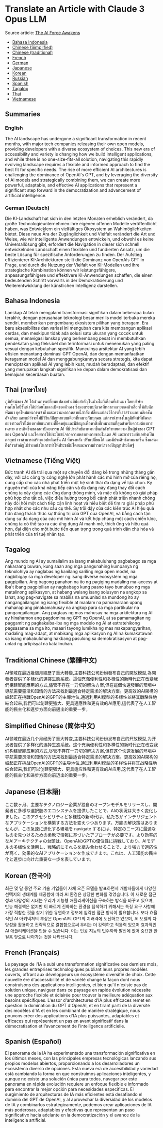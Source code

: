 # Translate an Article with Claude 3 Opus LLM

Source article: [The AI Force Awakens](https://www.linkedin.com/pulse/ai-force-awakens-uli-hitzel-nyvac/)

* [Bahasa Indonesia](bahasa-indonesia.md)
* [Chinese (Simplified)](chinese-simplified.md)
* [Chinese (traditional)](chinese-trad.md)
* [French](french.md)
* [German](german.md)
* [Japanese](japanese.md)
* [Korean](korean.md)
* [Russian](russian.md)
* [Spanish](spanish.md)
* [Tagalog](tagalog.md)
* [Thai](thai.md)
* [Vietnamese](vietnamese.md)

## Summaries

### English

The AI landscape has undergone a significant transformation in recent months, with major tech companies releasing their own open models, providing developers with a diverse ecosystem of choices. This new era of accessibility and variety is changing how we build intelligent applications, and while there is no one-size-fits-all solution, navigating this rapidly evolving landscape requires a flexible and informed approach to find the best fit for specific needs. The rise of more efficient AI architectures is challenging the dominance of OpenAI's GPT, and by leveraging the diversity of AI models and strategically combining them, we can create more powerful, adaptable, and effective AI applications that represent a significant step forward in the democratization and advancement of artificial intelligence.

### German (Deutsch)

Die KI-Landschaft hat sich in den letzten Monaten erheblich verändert, da große Technologieunternehmen ihre eigenen offenen Modelle veröffentlicht haben, was Entwicklern ein vielfältiges Ökosystem an Wahlmöglichkeiten bietet. Diese neue Ära der Zugänglichkeit und Vielfalt verändert die Art und Weise, wie wir intelligente Anwendungen entwickeln, und obwohl es keine Universallösung gibt, erfordert die Navigation in dieser sich schnell entwickelnden Landschaft einen flexiblen und fundierten Ansatz, um die beste Lösung für spezifische Anforderungen zu finden. Der Aufstieg effizienterer KI-Architekturen stellt die Dominanz von OpenAIs GPT in Frage, und durch die Nutzung der Vielfalt von KI-Modellen und ihre strategische Kombination können wir leistungsfähigere, anpassungsfähigere und effektivere KI-Anwendungen schaffen, die einen bedeutenden Schritt vorwärts in der Demokratisierung und Weiterentwicklung der künstlichen Intelligenz darstellen.

## Bahasa Indonesia

Lanskap AI telah mengalami transformasi signifikan dalam beberapa bulan terakhir, dengan perusahaan teknologi besar merilis model terbuka mereka sendiri, memberikan pengembang ekosistem pilihan yang beragam. Era baru aksesibilitas dan variasi ini mengubah cara kita membangun aplikasi cerdas, dan meskipun tidak ada solusi satu ukuran yang cocok untuk semua, menavigasi lanskap yang berkembang pesat ini membutuhkan pendekatan yang fleksibel dan terinformasi untuk menemukan yang paling sesuai dengan kebutuhan spesifik. Munculnya arsitektur AI yang lebih efisien menantang dominasi GPT OpenAI, dan dengan memanfaatkan keragaman model AI dan menggabungkannya secara strategis, kita dapat menciptakan aplikasi AI yang lebih kuat, mudah beradaptasi, dan efektif yang merupakan langkah signifikan ke depan dalam demokratisasi dan kemajuan kecerdasan buatan.

## Thai (ภาษาไทย)

ภูมิทัศน์ของ AI ได้ผ่านการเปลี่ยนแปลงอย่างมีนัยสำคัญในช่วงไม่กี่เดือนที่ผ่านมา โดยบริษัทเทคโนโลยีชั้นนำได้ปล่อยโมเดลเปิดของตัวเอง ซึ่งมอบระบบนิเวศที่หลากหลายของตัวเลือกให้กับนักพัฒนา ยุคใหม่แห่งการเข้าถึงและความหลากหลายนี้กำลังเปลี่ยนแปลงวิธีการที่เราสร้างแอปพลิเคชันอัจฉริยะ และแม้ว่าจะไม่มีวิธีแก้ปัญหาแบบเดียวที่เหมาะกับทุกคน แต่การนำทางในภูมิทัศน์ที่พัฒนาอย่างรวดเร็วนี้ต้องอาศัยแนวทางที่ยืดหยุ่นและมีข้อมูลเพื่อหาสิ่งที่เหมาะสมที่สุดสำหรับความต้องการเฉพาะ การเกิดขึ้นของสถาปัตยกรรม AI ที่มีประสิทธิภาพมากขึ้นกำลังท้าทายความเป็นผู้นำของ GPT ของ OpenAI และโดยการใช้ประโยชน์จากความหลากหลายของโมเดล AI และการรวมกันอย่างเป็นกลยุทธ์ เราสามารถสร้างแอปพลิเคชัน AI ที่ทรงพลัง ปรับเปลี่ยนได้ และมีประสิทธิภาพมากขึ้น ซึ่งแสดงถึงก้าวสำคัญไปข้างหน้าในการทำให้ประชาธิปไตยและความก้าวหน้าของปัญญาประดิษฐ์

## Vietnamese (Tiếng Việt)

Bức tranh AI đã trải qua một sự chuyển đổi đáng kể trong những tháng gần đây, với các công ty công nghệ lớn phát hành các mô hình mở của riêng họ, cung cấp cho các nhà phát triển một hệ sinh thái đa dạng về lựa chọn. Kỷ nguyên mới của khả năng tiếp cận và đa dạng này đang thay đổi cách chúng ta xây dựng các ứng dụng thông minh, và mặc dù không có giải pháp phù hợp cho tất cả, việc điều hướng trong bối cảnh phát triển nhanh chóng này đòi hỏi một cách tiếp cận linh hoạt và hiểu biết để tìm ra giải pháp phù hợp nhất cho các nhu cầu cụ thể. Sự trỗi dậy của các kiến trúc AI hiệu quả hơn đang thách thức sự thống trị của GPT của OpenAI, và bằng cách tận dụng sự đa dạng của các mô hình AI và kết hợp chúng một cách chiến lược, chúng ta có thể tạo ra các ứng dụng AI mạnh mẽ, thích ứng và hiệu quả hơn, đại diện cho một bước tiến quan trọng trong quá trình dân chủ hóa và phát triển của trí tuệ nhân tạo.

## Tagalog

Ang mundo ng AI ay sumailalim sa isang makabuluhang pagbabago sa mga nakaraang buwan, kung saan ang mga pangunahing kumpanya ng teknolohiya ay naglabas ng kanilang sariling mga open model, na nagbibigay sa mga developer ng isang diverse ecosystem ng mga pagpipilian. Ang bagong panahon na ito ng pagiging madaling ma-access at iba't ibang pagpipilian ay nagbabago kung paano tayo bumubuo ng mga matalinong aplikasyon, at habang walang isang solusyon na angkop sa lahat, ang pag-navigate sa mabilis na umuunlad na mundong ito ay nangangailangan ng isang flexible at maalam na pamamaraan upang mahanap ang pinakamahusay na angkop para sa mga partikular na pangangailangan. Ang pagtaas ng mas mahusay na mga arkitektura ng AI ay hinahamon ang pagdomina ng GPT ng OpenAI, at sa pamamagitan ng paggamit ng pagkakaiba-iba ng mga modelo ng AI at estratehikong pagsasama sa mga ito, maaari tayong lumikha ng mas makapangyarihan, madaling mag-adapt, at mabisang mga aplikasyon ng AI na kumakatawan sa isang makabuluhang hakbang pasulong sa demokratisasyon at pag-unlad ng artipisyal na katalinuhan.

## Traditional Chinese (繁體中文)

AI領域在最近幾個月經歷了重大轉變,主要科技公司紛紛發布自己的開放模型,為開發者提供了多樣化的選擇生態系統。這個充滿便利性和多樣性的新時代正在改變我們構建智能應用的方式,儘管不存在一刀切的解決方案,但在這個快速發展的環境中導航需要靈活和知情的方法來找到最適合特定需求的解決方案。更高效的AI架構的崛起正在挑戰OpenAI的GPT的主導地位,通過利用AI模型的多樣性並將其戰略性地結合起來,我們可以創建更強大、更具適應性和更有效的AI應用,這代表了在人工智能的民主化和進步方面向前邁出的重要一步。

## Simplified Chinese (简体中文)

AI领域在最近几个月经历了重大转变,主要科技公司纷纷发布自己的开放模型,为开发者提供了多样化的选择生态系统。这个充满便利性和多样性的新时代正在改变我们构建智能应用的方式,尽管不存在一刀切的解决方案,但在这个快速发展的环境中导航需要灵活和知情的方法来找到最适合特定需求的解决方案。更高效的AI架构的崛起正在挑战OpenAI的GPT的主导地位,通过利用AI模型的多样性并将其战略性地结合起来,我们可以创建更强大、更具适应性和更有效的AI应用,这代表了在人工智能的民主化和进步方面向前迈出的重要一步。

## Japanese (日本語)

ここ数ヶ月、主要なテクノロジー企業が独自のオープンモデルをリリースし、開発者に多様な選択肢のエコシステムを提供したことで、AIの状況は大きく変化しました。このアクセシビリティと多様性の新時代は、私たちがインテリジェントなアプリケーションを構築する方法を変えつつあります。万能の解決策はありませんが、この急速に進化する環境を navigate するには、特定のニーズに最適なものを見つけるための柔軟で情報に基づいたアプローチが必要です。より効率的なAIアーキテクチャの台頭は、OpenAIのGPTの優位性に挑戦しており、AIモデルの多様性を活用し、戦略的にそれらを組み合わせることで、より強力で適応性が高く、効果的なAIアプリケーションを作成できます。これは、人工知能の民主化と進歩に向けた重要な一歩を表しています。

## Korean (한국어)

최근 몇 달 동안 주요 기술 기업들이 자체 오픈 모델을 발표하면서 개발자들에게 다양한 선택지의 생태계를 제공함에 따라 AI 환경은 상당한 변화를 겪었습니다. 이 새로운 접근성과 다양성의 시대는 우리가 지능형 애플리케이션을 구축하는 방식을 바꾸고 있으며, 만능 해결책은 없지만 이 빠르게 진화하는 환경을 탐색하기 위해서는 특정 요구 사항에 가장 적합한 것을 찾기 위한 유연하고 정보에 입각한 접근 방식이 필요합니다. 보다 효율적인 AI 아키텍처의 부상은 OpenAI의 GPT의 지배력에 도전하고 있으며, AI 모델의 다양성을 활용하고 전략적으로 결합함으로써 우리는 더 강력하고 적응력 있으며 효과적인 AI 애플리케이션을 만들 수 있습니다. 이는 인공 지능의 민주화와 발전에 있어 중요한 한 걸음 앞으로 나아가는 것을 나타냅니다.

## French (Français)

Le paysage de l'IA a subi une transformation significative ces derniers mois, les grandes entreprises technologiques publiant leurs propres modèles ouverts, offrant aux développeurs un écosystème diversifié de choix. Cette nouvelle ère d'accessibilité et de variété change la façon dont nous construisons des applications intelligentes, et bien qu'il n'existe pas de solution unique, naviguer dans ce paysage en rapide évolution nécessite une approche flexible et éclairée pour trouver la meilleure adéquation aux besoins spécifiques. L'essor d'architectures d'IA plus efficaces remet en question la domination du GPT d'OpenAI, et en tirant parti de la diversité des modèles d'IA et en les combinant de manière stratégique, nous pouvons créer des applications d'IA plus puissantes, adaptables et efficaces qui représentent un pas en avant significatif dans la démocratisation et l'avancement de l'intelligence artificielle.

## Spanish (Español)

El panorama de la IA ha experimentado una transformación significativa en los últimos meses, con las principales empresas tecnológicas lanzando sus propios modelos abiertos, proporcionando a los desarrolladores un ecosistema diverso de opciones. Esta nueva era de accesibilidad y variedad está cambiando la forma en que construimos aplicaciones inteligentes, y aunque no existe una solución única para todos, navegar por este panorama en rápida evolución requiere un enfoque flexible e informado para encontrar la mejor opción para necesidades específicas. El surgimiento de arquitecturas de IA más eficientes está desafiando el dominio del GPT de OpenAI, y al aprovechar la diversidad de los modelos de IA y combinarlos estratégicamente, podemos crear aplicaciones de IA más poderosas, adaptables y efectivas que representan un paso significativo hacia adelante en la democratización y el avance de la inteligencia artificial.